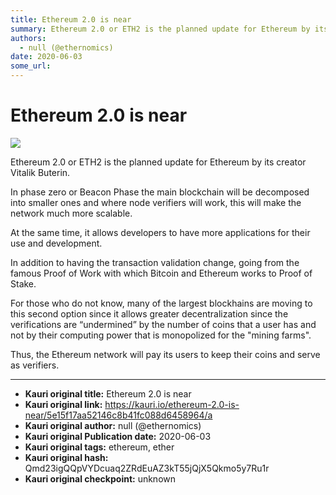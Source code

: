 ```yaml
---
title: Ethereum 2.0 is near
summary: Ethereum 2.0 or ETH2 is the planned update for Ethereum by its creator Vitalik Buterin. In phase zero or Beacon Phase the main blockchain will be decomposed int
authors:
  - null (@ethernomics)
date: 2020-06-03
some_url: 
---
```


# Ethereum 2.0 is near


![](https://ipfs.infura.io/ipfs/QmUvZk7yughHkwMRLo1GavttF98GQ4bY5PZDX298eBhTpc)

Ethereum 2.0 or ETH2 is the planned update for Ethereum by its creator Vitalik Buterin.


In phase zero or Beacon Phase the main blockchain will be decomposed into smaller ones and where node verifiers will work, this will make the network much more scalable.

At the same time, it allows developers to have more applications for their use and development.


In addition to having the transaction validation change, going from the famous Proof of Work with which Bitcoin and Ethereum works to Proof of Stake.

For those who do not know, many of the largest blockhains are moving to this second option since it allows greater decentralization since the verifications are “undermined” by the number of coins that a user has and not by their computing power that is monopolized for the "mining farms".


Thus, the Ethereum network will pay its users to keep their coins and serve as verifiers.


---

- **Kauri original title:** Ethereum 2.0 is near
- **Kauri original link:** https://kauri.io/ethereum-2.0-is-near/5e15f17aa52146c8b41fc088d6458964/a
- **Kauri original author:** null (@ethernomics)
- **Kauri original Publication date:** 2020-06-03
- **Kauri original tags:** ethereum, ether
- **Kauri original hash:** Qmd23igQQpVYDcuaq2ZRdEuAZ3kT55jQjX5Qkmo5y7Ru1r
- **Kauri original checkpoint:** unknown



